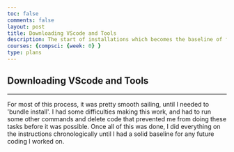 ```yaml
---
toc: false
comments: false
layout: post
title: Downloading VScode and Tools
description: The start of installations which becomes the baseline of future code
courses: {compsci: {week: 0} }
type: plans
---
```


## Downloading VScode and Tools


---


For most of this process, it was pretty smooth sailing, until I needed to 'bundle install'. I had some difficulties making this work, and had to run some other commands and delete code that prevented me from doing these tasks before it was possible. Once all of this was done, I did everything on the instructions chronologically until I had a solid baseline for any future coding I worked on.